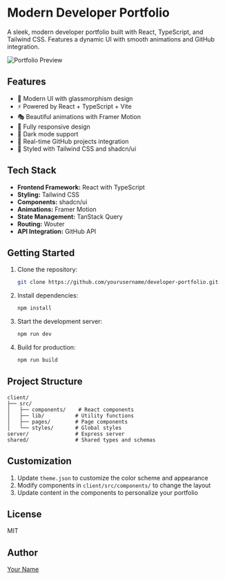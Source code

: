 # Modern Developer Portfolio

A sleek, modern developer portfolio built with React, TypeScript, and Tailwind CSS. Features a dynamic UI with smooth animations and GitHub integration.

![Portfolio Preview](preview.png)

## Features

- 🎨 Modern UI with glassmorphism design
- ⚡ Powered by React + TypeScript + Vite
- 🎭 Beautiful animations with Framer Motion
- 📱 Fully responsive design
- 🌙 Dark mode support
- 🔄 Real-time GitHub projects integration
- 💅 Styled with Tailwind CSS and shadcn/ui

## Tech Stack

- **Frontend Framework:** React with TypeScript
- **Styling:** Tailwind CSS
- **Components:** shadcn/ui
- **Animations:** Framer Motion
- **State Management:** TanStack Query
- **Routing:** Wouter
- **API Integration:** GitHub API

## Getting Started

1. Clone the repository:
   ```bash
   git clone https://github.com/yourusername/developer-portfolio.git
   ```

2. Install dependencies:
   ```bash
   npm install
   ```

3. Start the development server:
   ```bash
   npm run dev
   ```

4. Build for production:
   ```bash
   npm run build
   ```

## Project Structure

```
client/
├── src/
│   ├── components/    # React components
│   ├── lib/          # Utility functions
│   ├── pages/        # Page components
│   └── styles/       # Global styles
server/               # Express server
shared/               # Shared types and schemas
```

## Customization

1. Update `theme.json` to customize the color scheme and appearance
2. Modify components in `client/src/components/` to change the layout
3. Update content in the components to personalize your portfolio

## License

MIT

## Author

[Your Name](https://github.com/yourusername)
